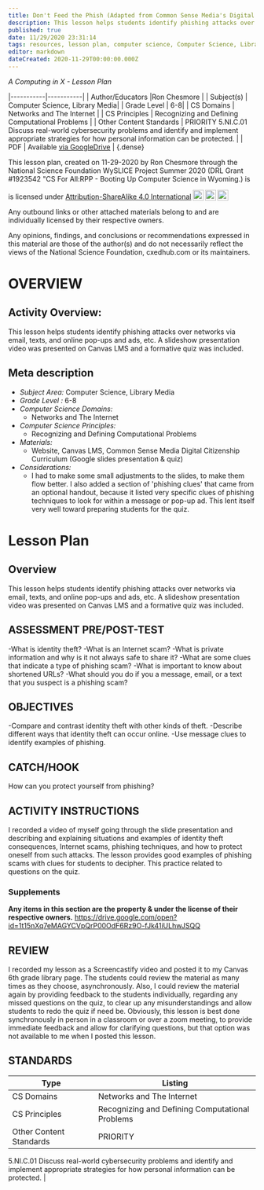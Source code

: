 ```yaml
---
title: Don't Feed the Phish (Adapted from Common Sense Media's Digital Citizenship Curriculum
description: This lesson helps students identify phishing attacks over networks via email, texts, and online pop-ups and ads, etc. A slideshow presentation video was presented on Canvas LMS and a formative quiz was included.
published: true
date: 11/29/2020 23:31:14
tags: resources, lesson plan, computer science, Computer Science, Library Media 
editor: markdown
dateCreated: 2020-11-29T00:00:00.000Z
---
```

*A Computing in X - Lesson Plan*

|-----------|-----------|
| Author/Educators |Ron Chesmore |
| Subject(s) | Computer Science, Library Media|
| Grade Level | 6-8|
| CS Domains | Networks and The Internet |
| CS Principles | Recognizing and Defining Computational Problems |
| Other Content Standards | PRIORITY
5.NI.C.01 Discuss real-world cybersecurity problems and identify and
implement appropriate strategies for how personal information can be
protected. | 
| PDF | Available [via GoogleDrive](https://drive.google.com/open?id=1JVMfNW7Ytl-F64XV2qNuwzngCUq9oVu_) |
{.dense}






This lesson plan, created on 11-29-2020 by Ron Chesmore through the National Science Foundation WySLICE Project Summer 2020 (DRL Grant #1923542 "CS For All:RPP - Booting Up Computer Science in Wyoming.) is  <p xmlns:cc="http://creativecommons.org/ns#" >  is licensed under <a href="http://creativecommons.org/licenses/by-sa/4.0/?ref=chooser-v1" target="_blank" rel="license noopener noreferrer" style="display:inline-block;">Attribution-ShareAlike 4.0 International<img style="height:22px!important;margin-left:3px;vertical-align:text-bottom;" src="https://mirrors.creativecommons.org/presskit/icons/cc.svg?ref=chooser-v1"><img style="height:22px!important;margin-left:3px;vertical-align:text-bottom;" src="https://mirrors.creativecommons.org/presskit/icons/by.svg?ref=chooser-v1"><img style="height:22px!important;margin-left:3px;vertical-align:text-bottom;" src="https://mirrors.creativecommons.org/presskit/icons/sa.svg?ref=chooser-v1"></a></p>


Any outbound links or other attached materials belong to and are individually licensed by their respective owners. 


Any opinions, findings, and conclusions or recommendations expressed in this material are those of the author(s) and do not necessarily reflect the views of the National Science Foundation, cxedhub.com or its maintainers.


# OVERVIEW
## Activity Overview:  
This lesson helps students identify phishing attacks over networks via email, texts, and online pop-ups and ads, etc. A slideshow presentation video was presented on Canvas LMS and a formative quiz was included.
## Meta description
+ *Subject Area:* Computer Science, Library Media 
+ *Grade Level :* 6-8 
+ *Computer Science Domains:*
   + Networks and The Internet
+ *Computer Science Principles:*
   + Recognizing and Defining Computational Problems
+ *Materials:* 
   + Website, Canvas LMS, Common Sense Media Digital Citizenship Curriculum (Google slides presentation & quiz)
+ *Considerations:*
   + I had to make some small adjustments to the slides, to make them flow better. I also added a section of 'phishing clues' that came from an optional handout, because it listed very specific clues of phishing techniques to look for within a message or pop-up ad. This lent itself very well toward preparing students for the quiz.


# Lesson Plan
## Overview
This lesson helps students identify phishing attacks over networks via email, texts, and online pop-ups and ads, etc. A slideshow presentation video was presented on Canvas LMS and a formative quiz was included.
## ASSESSMENT PRE/POST-TEST
-What is identity theft? 
-What is an Internet scam? 
-What is private information and why is it not always safe to share it?
-What are some clues that indicate a type of phishing scam? 
-What is important to know about shortened URLs?
-What should you do if you a message, email, or a text that you suspect is a phishing scam?
## OBJECTIVES
-Compare and contrast identity theft with other kinds of theft.
-Describe different ways that identity theft can occur online.
-Use message clues to identify examples of phishing.


## CATCH/HOOK
How can you protect yourself from phishing?


## ACTIVITY INSTRUCTIONS
I recorded a video of myself going through the slide presentation and describing and explaining situations and examples of identity theft consequences, Internet scams, phishing techniques, and how to protect oneself from such attacks. The lesson provides good examples of phishing scams with clues for students to decipher. This practice related to questions on the quiz.


### Supplements
**Any items in this section are the property & under the license of their respective owners.**
https://drive.google.com/open?id=1t15nXq7eMAGYCVpQrP00OdF6Rz9O-fJk41iULhwJSQQ




## REVIEW
I recorded my lesson as a Screencastify video and posted it to my Canvas 6th grade library page. The students could review the material as many times as they choose, asynchronously. Also, I could review the material again by providing feedback to the students individually, regarding any missed questions on the quiz, to clear up any misunderstandings and allow students to redo the quiz if need be. Obviously, this lesson is best done synchronously in person in a classroom or over a zoom meeting, to provide immediate feedback and allow for clarifying questions, but that option was not available to me when I posted this lesson.
## STANDARDS        
| Type | Listing | 
|-----------|-----------|
| CS Domains  | Networks and The Internet|
| CS Principles   | Recognizing and Defining Computational Problems|
| Other Content Standards | PRIORITY
5.NI.C.01 Discuss real-world cybersecurity problems and identify and
implement appropriate strategies for how personal information can be
protected.  |